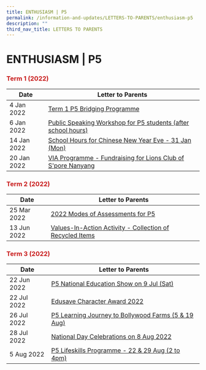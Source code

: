 ```yaml
---
title: ENTHUSIASM | P5
permalink: /information-and-updates/LETTERS-TO-PARENTS/enthusiasm-p5
description: ""
third_nav_title: LETTERS TO PARENTS
---
```

# ENTHUSIASM | P5

### <span style = "color: #c81b1b"> <b>Term 1 (2022)</b> </span>

<table>
<thead>
  <tr>
    <th>Date</th>
    <th>Letter to Parents</th>
  </tr>
</thead>
<tbody>
  <tr>
    <td>4 Jan 2022</td>
    <td><a href="https://jurongwestpri-moe-edu-sg-admin.cwp.sg/qql/slot/u363/2022%20Letters%20to%20Parents/011A%20P5%20Term1%20bridging%20programme_amended.pdf">Term 1 P5 Bridging Programme</a></td>
  </tr>
  <tr>
    <td> 6 Jan 2022</td>
    <td><a href="https://jurongwestpri-moe-edu-sg-admin.cwp.sg/qql/slot/u363/2022%20Letters%20to%20Parents/009%20P5%20Public%20Speaking%20Workshop.pdf">Public Speaking Workshop for P5 students (after school hours) </a></td>
  </tr>
  <tr>
    <td> 14 Jan 2022</td>
    <td><a href="https://jurongwestpri-moe-edu-sg-admin.cwp.sg/qql/slot/u363/2022%20Letters%20to%20Parents/020%20Sch%20Hours%20on%20CNY%20Eve%2031%20Jan%202022.pdf"> School Hours for Chinese New Year Eve - 31 Jan (Mon)</a></td>
  </tr>
  <tr>
    <td> 20 Jan 2022</td>
    <td><a href="https://jurongwestpri-moe-edu-sg-admin.cwp.sg/qql/slot/u363/2022%20Letters%20to%20Parents/022%20VIA%20Programme%20Fundraising%20for%20Lions%20Club%20of%20Singapore%20Nanyang.pdf">VIA Programme - Fundraising for Lions Club of S'pore Nanyang </a></td>
  </tr>
</tbody>
</table>

### <span style = "color: #c81b1b"> <b>Term 2 (2022)</b> </span>

<table>
<thead>
  <tr>
    <th>Date</th>
    <th>Letter to Parents</th>
  </tr>
</thead>
<tbody>
  <tr>
    <td>25 Mar 2022</td>
    <td><a href="https://jurongwestpri-moe-edu-sg-admin.cwp.sg/qql/slot/u363/2022%20Letters%20to%20Parents/031%20P5%20Modes%20of%20Assessments%20Letter%20to%20Parents.pdf">2022 Modes of Assessments for P5</a></td>
  </tr>
  <tr>
    <td>13 Jun 2022 </td>
    <td><a href="https://jurongwestpri-moe-edu-sg-admin.cwp.sg/qql/slot/u363/2022%20Letters%20to%20Parents/Term%202/044%20Collection%20of%20Recycled%20items.pdf">Values-In-Action Activity - Collection of Recycled Items </a></td>
  </tr>
</tbody>
</table>

### <span style = "color: #c81b1b"> <b>Term 3 (2022)</b> </span>

<table>
<thead>
  <tr>
    <th>Date</th>
    <th>Letter to Parents</th>
  </tr>
</thead>
<tbody>
  <tr>
    <td>22 Jun 2022</td>
    <td><a href="https://jurongwestpri-moe-edu-sg-admin.cwp.sg/qql/slot/u363/2022%20Letters%20to%20Parents/Term%203/046%20P5%20NE%20show%20on%209%20July%202022.pdf">P5 National Education Show on 9 Jul (Sat)</a></td>
  </tr>
  <tr>
    <td>22 Jul 2022 </td>
    <td><a href="https://jurongwestpri-moe-edu-sg-admin.cwp.sg/qql/slot/u363/2022%20Letters%20to%20Parents/Term%203/050%20ECHA%20letter%20to%20parents%202022.pdf">Edusave Character Award 2022 </a></td>
  </tr>
  <tr>
    <td>26 Jul 2022 </td>
    <td><a href="https://jurongwestpri-moe-edu-sg-admin.cwp.sg/qql/slot/u363/2022%20Letters%20to%20Parents/Term%203/045%20P5%20Learning%20Journey%20to%20Bollywood%20farms.pdf"> P5 Learning Journey to Bollywood Farms (5 &amp; 19 Aug)</a></td>
  </tr>
  <tr>
    <td>28 Jul 2022 </td>
    <td><a href="https://jurongwestpri-moe-edu-sg-admin.cwp.sg/qql/slot/u363/2022%20Letters%20to%20Parents/Term%203/058%20National%20Day%20Celebrations%20on%208%20Aug%202022.pdf">National Day Celebrations on 8 Aug 2022 </a></td>
  </tr>
  <tr>
    <td>5 Aug 2022 </td>
    <td><a href="https://jurongwestpri-moe-edu-sg-admin.cwp.sg/qql/slot/u363/2022%20Letters%20to%20Parents/Term%203/061%20P5%20Getting%20Ready%20for%20the%20Big%20Test.pdf"> P5 Lifeskills Programme - 22 &amp; 29 Aug (2 to 4pm)    </a></td>
  </tr>
</tbody>
</table>